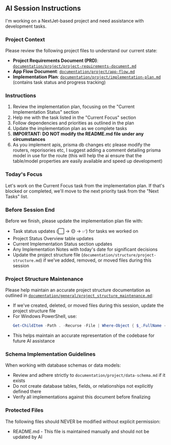 ## AI Session Instructions

I'm working on a NextJet-based project and need assistance with development tasks. 

### Project Context
Please review the following project files to understand our current state:

- **Project Requirements Document (PRD)**: [`documentation/project/project-requirements-document.md`](../documentation/project/project-requirements-document.md)
- **App Flow Document**: [`documentation/project/app-flow.md`](../documentation/project/app-flow.md)
- **Implementation Plan**: [`documentation/project/implementation-plan.md`](../documentation/project/implementation-plan.md) (contains task status and progress tracking)

### Instructions
1. Review the implementation plan, focusing on the "Current Implementation Status" section
2. Help me with the task listed in the "Current Focus" section
3. Follow dependencies and priorities as outlined in the plan
4. Update the implementation plan as we complete tasks
5. **IMPORTANT: DO NOT modify the README.md file under any circumstances**
6. As you implement apis, prisma db changes etc please modify the routers, reporisories etc, I suggest adding a comment detailing prisma model in use for the route (this will help the ai ensure that the table/model properties are easily available and speed up development)


### Today's Focus
Let's work on the Current Focus task from the implementation plan. If that's blocked or completed, we'll move to the next priority task from the "Next Tasks" list.

### Before Session End
Before we finish, please update the implementation plan file with:
- Task status updates (⬜ → 🟡 → ✅) for tasks we worked on
- Project Status Overview table updates
- Current Implementation Status section updates
- Any Implementation Notes with today's date for significant decisions
- Update the project structure file (`documentation/structure/project-structure.md`) if we've added, removed, or moved files during this session

### Project Structure Maintenance
Please help maintain an accurate project structure documentation as outlined in [`documentation/general/project_structure_maintenance.md`](../documentation/general/project_structure_maintenance.md):

- If we've created, deleted, or moved files during this session, update the project structure file
- For Windows PowerShell, use:
  ```powershell
  Get-ChildItem -Path . -Recurse -File | Where-Object { $_.FullName -notmatch "node_modules|\.git|\.next" } | Select-Object -ExpandProperty FullName | Sort-Object | Out-File -FilePath documentation/structure/project-structure.md
  ```
- This helps maintain an accurate representation of the codebase for future AI assistance

### Schema Implementation Guidelines
When working with database schemas or data models:
- Review and adhere strictly to `documentation/project/data-schema.md` if it exists
- Do not create database tables, fields, or relationships not explicitly defined there
- Verify all implementations against this document before finalizing

### Protected Files
The following files should NEVER be modified without explicit permission:
- README.md - This file is maintained manually and should not be updated by AI

